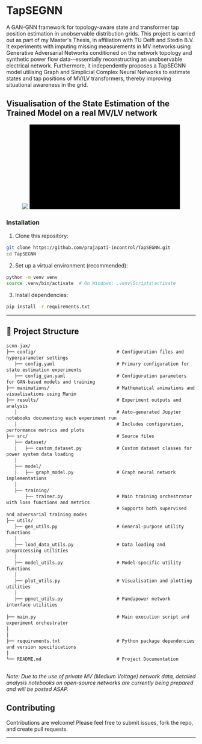 # TapSEGNN
A GAN-GNN framework for topology-aware state and transformer tap position estimation in unobservable distribution grids. This project is carried out as part of my Master's Thesis, in affiliation with TU Delft and Stedin B.V. It experiments with imputing missing measurements in MV networks using Generative Adversarial Networks conditioned on the network topology and synthetic power flow data--essentially reconstructing an unobservable electrical network. Furthermore, it independently proposes a TapSEGNN model utilising Graph and Simplicial Complex Neural Networks to estimate states and tap positions of MV/LV transformers, thereby improving situational awareness in the grid. 



## Visualisation of the State Estimation of the Trained Model on a real MV/LV network


<p align="center">
  <img src="manimations/tapsegnn_v_pu_new.gif" width="400" />
  <img src="manimations/tapsegnn_v_deg_newq.gif" width="400" />
</p>



### Installation

1. Clone this repository:

```bash
git clone https://github.com/prajapati-incontrol/TapSEGNN.git
cd TapSEGNN
```


2. Set up a virtual environment (recommended):


```bash
python -m venv venv
source .venv/bin/activate  # On Windows: .venv\Scripts\activate
```

3. Install dependencies:

```bash
pip install -r requirements.txt
```
---

## 📁 Project Structure

```
scnn-jax/
├── config/                              # Configuration files and hyperparameter settings
   ├── config.yaml                       # Primary configuration for state estimation experiments
   ├── config_gan.yaml                   # Configuration parameters for GAN-based models and training
├── manimations/                         # Mathematical animations and visualisations using Manim
├── results/                             # Experiment outputs and analysis
   │                                     # Auto-generated Jupyter notebooks documenting each experiment run
   │                                     # Includes configuration, performance metrics and plots
├── src/                                 # Source files
   ├── dataset/                          
   │   ├── custom_dataset.py             # Custom dataset classes for power system data loading
   │                                     
   ├── model/                            
   │   ├── graph_model.py                # Graph neural network implementations 
   │                                     
   ├── training/                         
       ├── trainer.py                    # Main training orchestrator with loss functions and metrics
                                         # Supports both supervised and adversarial training modes
├── utils/                               
   ├── gen_utils.py                      # General-purpose utility functions
   │                                     
   ├── load_data_utils.py                # Data loading and preprocessing utilities
   │                                     
   ├── model_utils.py                    # Model-specific utility functions
   │                                     
   ├── plot_utils.py                     # Visualisation and plotting utilities
   │                                     
   ├── ppnet_utils.py                    # Pandapower network interface utilities
                                         
├── main.py                              # Main execution script and experiment orchestrator
│                                        
│                                        
├── requirements.txt                     # Python package dependencies and version specifications
│                                        
└── README.md                            # Project Documentation
                                         
```

_Note: Due to the use of private MV (Medium Voltage) network data, detailed analysis notebooks on open-source networks are currently being prepared and will be posted ASAP._

## Contributing

Contributions are welcome! Please feel free to submit issues, fork the repo, and create pull requests.

---






